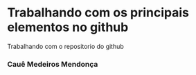 # Trabalhando com os principais elementos no github 
Trabalhando com o repositorio do github

### Cauê Medeiros Mendonça

